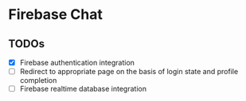 # Firebase Chat

## TODOs
- [x] Firebase authentication integration
- [ ] Redirect to appropriate page on the basis of login state and profile completion
- [ ] Firebase realtime database integration 
